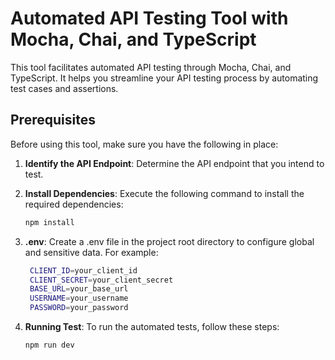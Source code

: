 # Automated API Testing Tool with Mocha, Chai, and TypeScript

This tool facilitates automated API testing through Mocha, Chai, and TypeScript. It helps you streamline your API testing process by automating test cases and assertions.

## Prerequisites

Before using this tool, make sure you have the following in place:

1. **Identify the API Endpoint**: Determine the API endpoint that you intend to test.

2. **Install Dependencies**: Execute the following command to install the required dependencies:
   ```sh
   npm install
3. **.env**: Create a .env file in the project root directory to configure global and sensitive data. For example:
   ```sh
    CLIENT_ID=your_client_id
    CLIENT_SECRET=your_client_secret
    BASE_URL=your_base_url
    USERNAME=your_username
    PASSWORD=your_password
4. **Running Test**: To run the automated tests, follow these steps: 
    ```sh
    npm run dev